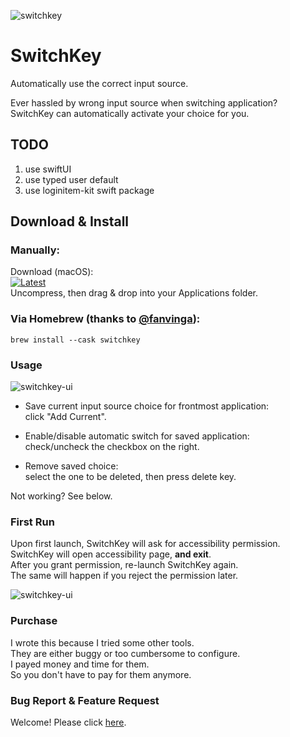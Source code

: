 ![switchkey](README.assets/switchkey.png)

# SwitchKey

Automatically use the correct input source.

Ever hassled by wrong input source when switching application?  
SwitchKey can automatically activate your choice for you.

## TODO

1. use swiftUI
2. use typed user default
3. use loginitem-kit swift package

## Download & Install

### Manually:

Download (macOS):  
[![Latest](https://img.shields.io/badge/dynamic/json?color=brightgreen&label=latest&query=%24.tag_name&url=https%3A%2F%2Fapi.github.com%2Frepos%2Fitsuhane%2FSwitchKey%2Freleases%2Flatest&style=social)](https://github.com/itsuhane/SwitchKey/releases/latest/download/SwitchKey.zip)  
Uncompress, then drag & drop into your Applications folder.

### Via Homebrew (thanks to [@fanvinga](//github.com/fanvinga/)):

```
brew install --cask switchkey
```

### Usage

![switchkey-ui](README.assets/switchkey-ui.png)

- Save current input source choice for frontmost application:  
  click "Add Current".

- Enable/disable automatic switch for saved application:  
  check/uncheck the checkbox on the right.

- Remove saved choice:  
  select the one to be deleted, then press delete key.

Not working? See below.

### First Run

Upon first launch, SwitchKey will ask for accessibility permission.  
SwitchKey will open accessibility page, **and exit**.  
After you grant permission, re-launch SwitchKey again.  
The same will happen if you reject the permission later.

![switchkey-ui](README.assets/switchkey-permission.png)

### Purchase

I wrote this because I tried some other tools.  
They are either buggy or too cumbersome to configure.  
I payed money and time for them.  
So you don't have to pay for them anymore.

### Bug Report & Feature Request

Welcome! Please click [here](https://github.com/itsuhane/SwitchKey/issues/new).
